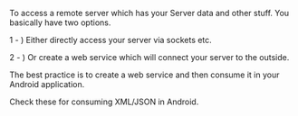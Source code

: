 To access a remote server which has your Server data and other stuff. You basically have two options.

1 - ) Either directly access your server via sockets etc.

2 - ) Or create a web service which will connect your server to the outside.

The best practice is to create a web service and then consume it in your Android application.

Check these for consuming XML/JSON in Android.
